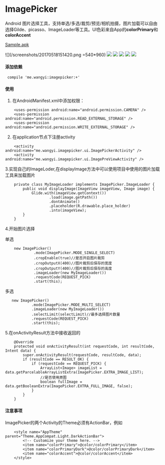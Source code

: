 # ImagePicker
Android 图片选择工具，支持单选/多选/裁剪/预览/相机拍摄，图片加载可以自由选择Gilde、picasso、ImageLoader等工具。UI色彩来自App的**colorPrimary**和**colorAccent**

[Sample.apk](/demo/sample-debug.apk)

![](/screenshots/20170518151420.png =540*960)
![](/screenshots/20170518151409.png)
![](/screenshots/20170518151427.png)
![](/screenshots/20170518151821.png)
![](/screenshots/20170518151433.png)
![](/screenshots/20170518151437.png)

#### 添加依赖
~~~
 compile 'me.wangyi:imagepicker:+'
~~~
#### 使用
1. 在AndroidManifest.xml中添加权限：
~~~
    <uses-permission android:name="android.permission.CAMERA" />
    <uses-permission android:name="android.permission.READ_EXTERNAL_STORAGE" />
    <uses-permission android:name="android.permission.WRITE_EXTERNAL_STORAGE" />
~~~
2. 在application节点下注册activity
~~~
    <activity android:name="me.wangyi.imagepicker.ui.ImagePickerActivity" />
    <activity android:name="me.wangyi.imagepicker.ui.ImagePreViewActivity" />
~~~
3.实现自己的ImageLoder,在displayImage方法中可以使用项目中使用的图片加载工具来加载图片
~~~
    private class MyImageLoader implements ImagePicker.ImageLoader {
        public void displayImage(ImageView imageView, Image image) {
            Glide.with(imageView.getContext())
                    .load(image.getPath())
                    .dontAnimate()
                    .placeholder(R.drawable.place_holder)
                    .into(imageView);
        }
    }
~~~
4.开始图片选择

单选
~~~
    new ImagePicker()
             .mode(ImagePicker.MODE_SINGLE_SELECT)
             .cropEnable(true)//是否开启图片裁剪
             .cropOutputX(400)//图片裁剪后保存的宽度
             .cropOutputY(400)//图片裁剪后保存的高度
             .imageLoader(new MyImageLoader())
             .requestCode(REQUEST_PICK)
             .start(this);
~~~
多选
~~~
   new ImagePicker()
            .mode(ImagePicker.MODE_MULTI_SELECT)
            .imageLoader(new MyImageLoader())
            .selectLimit(selectLimit)//最多选择图片数量
            .requestCode(REQUEST_PICK)
            .start(this);
~~~
5.在onActivityResult方法中接收返回的
~~~
    @Override
    protected void onActivityResult(int requestCode, int resultCode, Intent data) {
        super.onActivityResult(requestCode, resultCode, data);
        if (resultCode == RESULT_OK) {
            if (requestCode == REQUEST_PICK) {
                ArrayList<Image> imageList = data.getParcelableArrayListExtra(ImagePicker.EXTRA_IMAGE_LIST);
                //是否使用原图
                boolean fullImage = data.getBooleanExtra(ImagePicker.EXTRA_FULL_IMAGE, false);
            }
        }
    }
~~~
#### 注意事项
ImagePicker的两个Activity的Theme必须有ActionBar，例如
~~~
    <style name="AppTheme" parent="Theme.AppCompat.Light.DarkActionBar">
        <!-- Customize your theme here. -->
        <item name="colorPrimary">@color/colorPrimary</item>
        <item name="colorPrimaryDark">@color/colorPrimaryDark</item>
        <item name="colorAccent">@color/colorAccent</item>
    </style>
~~~
